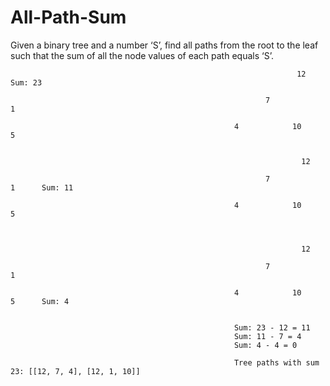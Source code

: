 # All-Path-Sum
Given a binary tree and a number ‘S’, find all paths from the root to the leaf  such that the sum of all the node values of each path equals ‘S’.

                                                                    12     Sum: 23

                                                             7              1

                                                      4            10            5


                                                                     12     

                                                             7              1      Sum: 11

                                                      4            10            5


                                                      
                                                                     12     

                                                             7              1        

                                                      4            10            5      Sum: 4 


                                                      Sum: 23 - 12 = 11
                                                      Sum: 11 - 7 = 4
                                                      Sum: 4 - 4 = 0

                                                      Tree paths with sum 23: [[12, 7, 4], [12, 1, 10]]
